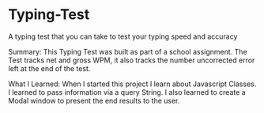 # Typing-Test
A typing test that you can take to test your typing speed and accuracy

Summary:
  This Typing Test was built as part of a school assignment. 
  The Test tracks net and gross WPM, it also tracks the number uncorrected error left at the end of the test.
  
What I Learned:
  When I started this project I learn about Javascript Classes.
  I learned to pass information via a query String.
  I also learned to create a Modal window to present the end results to the user.
  
